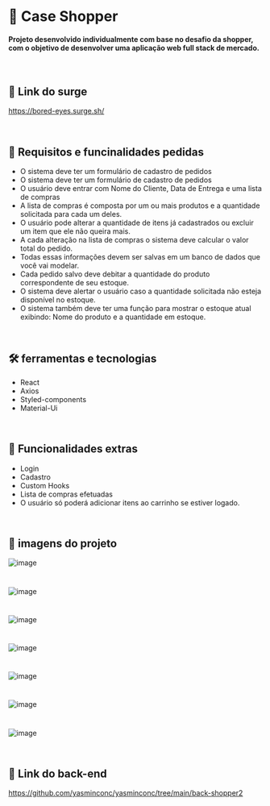 # 🛒 Case Shopper

<h4>Projeto desenvolvido individualmente com base no desafio da shopper,  com o objetivo de desenvolver uma aplicação web full stack de mercado.<h4/>

<br/>  

## 📌 Link do surge

https://bored-eyes.surge.sh/

<br/>  

## 🔰 Requisitos e funcinalidades pedidas

* O sistema deve ter um formulário de cadastro de pedidos
* O sistema deve ter um formulário de cadastro de pedidos
* O usuário deve entrar com Nome do Cliente, Data de Entrega e uma lista de compras 
* A lista de compras é composta por um ou mais produtos e a quantidade solicitada para 
cada um deles.
* O usuário pode alterar a quantidade de itens já cadastrados ou excluir um item que ele 
não queira mais. 
* A cada alteração na lista de compras o sistema deve calcular o valor total do pedido.
* Todas essas informações devem ser salvas em um banco de dados que você vai modelar.
* Cada pedido salvo deve debitar a quantidade do produto correspondente de seu estoque.
* O sistema deve alertar o usuário caso a quantidade solicitada não esteja disponível no 
estoque.
* O sistema também deve ter uma função para mostrar o estoque atual exibindo: Nome do 
produto e a quantidade em estoque.

<br/>  

## 🛠 ferramentas e tecnologias

* React
* Axios
* Styled-components
* Material-Ui

<br/>  

## 🧿 Funcionalidades extras

* Login 
* Cadastro
* Custom Hooks
* Lista de compras efetuadas
* O usuário só poderá adicionar itens ao carrinho se estiver logado.


<br/>  

##  📸 imagens do projeto

![image](https://user-images.githubusercontent.com/98767110/198153250-fd100052-c4a7-471f-b233-dfb74e9ce7cf.png)

#

![image](https://user-images.githubusercontent.com/98767110/198153699-48a5c0e6-c715-4228-acd7-8a499bc2fc72.png)

#

![image](https://user-images.githubusercontent.com/98767110/198153865-7a5234aa-d734-4a0d-a730-4f1fdb64186e.png)

#

![image](https://user-images.githubusercontent.com/98767110/198154080-1aa618fa-185c-43bc-a5fc-86e1fe80cd8b.png)

#

![image](https://user-images.githubusercontent.com/98767110/198154419-3fc37996-9cc5-4bdc-9ccb-3a843868e6ea.png)

#

![image](https://user-images.githubusercontent.com/98767110/198154579-3461a46e-a283-4e3e-8bca-300dfe6c0731.png)

#

![image](https://user-images.githubusercontent.com/98767110/198154774-3358e56b-231a-4f6a-bb4d-71fd5caab131.png)

<br/> 

## 🔷 Link do back-end

https://github.com/yasminconc/yasminconc/tree/main/back-shopper2



